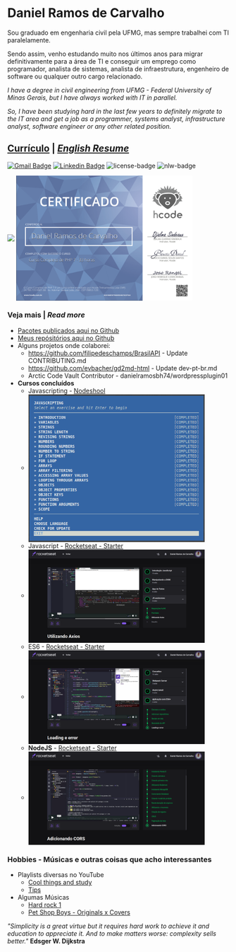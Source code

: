 # Daniel Ramos de Carvalho
<!-- [English]() -->

Sou graduado em engenharia civil pela UFMG, mas sempre trabalhei com TI paralelamente.

Sendo assim, venho estudando muito nos últimos anos para migrar definitivamente para a área de TI e conseguir um emprego como programador, analista de sistemas, analista de infraestrutura, engenheiro de software ou qualquer outro cargo relacionado.

_I have a degree in civil engineering from UFMG - Federal University of Minas Gerais, but I have always worked with IT in parallel._

_So, I have been studying hard in the last few years to definitely migrate to the IT area and get a job as a programmer, systems analyst, infrastructure analyst, software engineer or any other related position._


## [Currículo](https://docs.google.com/document/d/1qwTXHvnYy-VAkCYS09f7etmYj8XaCxZmN1PT6pNsMIo/edit?usp=sharing) | [_English Resume_](https://docs.google.com/document/d/1S96gmuiGEplLz-ZoijuSvP4_5_fxKZrvGu5EtwekRXk/edit?usp=sharing)

[![Gmail Badge](https://img.shields.io/badge/-Gmail-c14438?style=flat-square&logo=Gmail&logoColor=white&link=mailto:danielramosbh74@gmail.com)](mailto:danielramosbh74@gmail.com)
[![Linkedin Badge](https://img.shields.io/badge/-LinkedIn-blue?style=flat-square&logo=Linkedin&logoColor=white&link=https://https://www.linkedin.com/in/daniel-ramos-de-carvalho/)](https://www.linkedin.com/in/daniel-ramos-de-carvalho/)
![license-badge](https://img.shields.io/github/license/danielramosbh74/danielramosbh74.github.io)
![nlw-badge](https://img.shields.io/badge/NLW-done-%21bcc1b&?logo=data:image/png;base64,iVBORw0KGgoAAAANSUhEUgAAABAAAAAQCAMAAAAoLQ9TAAAALVBMVEVHcExxWsF0XMJzXMJxWcFsUsD///9jRrzY0u6Xh9Gsn9n39fyMecy0qd2bjNJWBT0WAAAABHRSTlMA2Do606wF2QAAAGlJREFUGJVdj1cWwCAIBLEsRU3uf9xobDH8+GZwUYi8i6ucJwrxKE+7D0G9Q4vlYqtmCSjndr4CgCgzlyFgfKfKCVO0LrPKjmiqMxGXkJwNnXskqWG+1oSM+BSwD8f29YLNjvx/OQrn+g99oQSoNmt3PgAAAABJRU5ErkJggg==)

<img width="400px" align="center" src="https://github.com/danielramosbh74/danielramosbh74.github.io/blob/master/images/Certificado-G-Suite-Administration.png?raw=true">   <img width="400px" align="center" src="https://github.com/danielramosbh74/danielramosbh74/blob/master/images/Certificado-Curso-Completo-de-PHP-7.png?raw=true">

### Veja mais | _Read more_
- [Pacotes publicados aqui no Github](https://github.com/danielramosbh74?tab=packages)
- [Meus repósitórios aqui no Github](https://github.com/danielramosbh74?tab=repositories)
- Alguns projetos onde colaborei:
  - https://github.com/filipedeschamps/BrasilAPI - Update CONTRIBUTING.md
  - https://github.com/evbacher/gd2md-html - Update dev-pt-br.md
  - Arctic Code Vault Contributor - danielramosbh74/wordpressplugin01
- **Cursos concluídos**
  - Javascripting - [Nodeshool](https://nodeschool.io/)
  - <img width="400px" align="center" src="https://github.com/danielramosbh74/danielramosbh74/blob/master/images/javascripting-menu.png?raw=true">
  - Javascript - [Rocketseat - Starter](https://app.rocketseat.com.br/starter)
  - <img width="400px" align="center" src="https://github.com/danielramosbh74/danielramosbh74/blob/master/images/rocketseat-starter-javascript.png?raw=true">
  - ES6 - [Rocketseat - Starter](https://app.rocketseat.com.br/starter)
  - <img width="400px" align="center" src="https://github.com/danielramosbh74/danielramosbh74/blob/master/images/rocketseat-starter-ES6.png?raw=true">
  - **NodeJS** - [Rocketseat - Starter](https://app.rocketseat.com.br/starter)
  - <img width="400px" align="center" src="https://github.com/danielramosbh74/danielramosbh74/blob/master/images/rocketseat-starter-nodejs-concluido.png?raw=true">
<!--
### Clientes
- [MBM Engenharia](https://www.mbmengenhariabh.com.br/)
- [Brasil Idiomas](http://brasilidiomas.com.co/)

<!-- ### Crowdfunding - Financiamento coletivo - Investidores Anjo
- [Campanha no Apoia-se](https://apoia.se/webmaster1)
- Entre em contato comigo pelo e-mail ou Whatsapp para conversarmos mais a respeito da viabilidade de alguns projetos (seus e meus) e eu te apresentar um "Plano de negócios" resumido sobre alguns projetos que tenho em mente depois de ouvir os seus. -->

### Hobbies - Músicas e outras coisas que acho interessantes
- Playlists diversas no YouTube
  - [Cool things and study](https://www.youtube.com/playlist?list=PLJ2ujWpVndPOFOOMTzP8pAdby_3PoC911)
  - [Tips](https://www.youtube.com/playlist?list=PLJ2ujWpVndPOfM9t69ABnK67LV1DZaBeN)
- Algumas Músicas
  - [Hard rock 1](https://www.youtube.com/playlist?list=PLJ2ujWpVndPOra5G_XA-dgF7_SgHR5jiQ)
  - [Pet Shop Boys - Originals x Covers](https://www.youtube.com/playlist?list=PLJ2ujWpVndPO31TKSTyAbfY9KE4ROLyny)

<!-- ### Artigos
- [Foco e Networking](https://www.linkedin.com/pulse/foco-e-networking-daniel-ramos-de-carvalho)
- [Outros ganhos com o Networking](https://www.linkedin.com/pulse/outros-ganhos-com-o-networking-daniel-ramos-de-carvalho) -->

_"Simplicity is a great virtue but it requires hard work to achieve it and education to appreciate it. And to make matters worse: complexity sells better."_
**Edsger W. Dijkstra**
